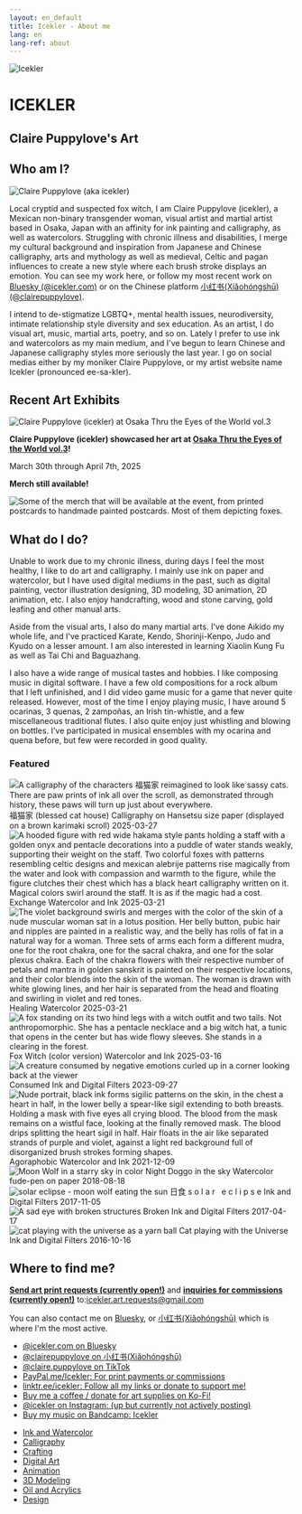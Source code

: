 ```yaml
---
layout: en_default
title: Icekler - About me
lang: en
lang-ref: about
---
```


<div id="icekler_logo_container_small">
	<img id="icekler_logo_small" src="/assets/New logo_2.png" title="Icekler" alt="Icekler">
	<h1 id="icekler_small">ICEKLER</h1>
	<h2 id="icekler_small">Claire Puppylove's Art</h2>

</div>

## Who am I?

<img id="about_img" src="/assets/photos/2025-03-18_about.jpg" title="Claire Puppylove (aka icekler)" alt="Claire Puppylove (aka icekler)">

Local cryptid and suspected fox witch, I am Claire Puppylove (icekler), a Mexican non-binary transgender woman, visual artist and martial artist based in Osaka, Japan with an affinity for ink painting and calligraphy, as well as watercolors. Struggling with chronic illness and disabilities, I merge my cultural background and inspiration from Japanese and Chinese calligraphy, arts and mythology as well as medieval, Celtic and pagan influences to create a new style where each brush stroke displays an emotion. You can see my work here, or follow my most recent work on [Bluesky (@icekler.com)](https://bsky.app/profile/icekler.com) or on the Chinese platform [小红书(Xiǎohóngshū) (@clairepuppylove)](https://xiaohongshu/user/profile/67860b72000000000801ef11). 

I intend to de-stigmatize LGBTQ+, mental health issues, neurodiversity, intimate relationship style diversity and sex education. As an artist, I do visual art, music, martial arts, poetry, and so on. Lately I prefer to use ink and watercolors as my main medium, and I've begun to learn Chinese and Japanese calligraphy styles more seriously the last year. I go on social medias either by my moniker Claire Puppylove, or my artist website name Icekler (pronounced ee-sa-kler).

## Recent Art Exhibits

<!-- <div style="display:block;">
<img class="main_img" src="/assets/osaka_thru_the_eyes_of_the_world.jpg" title="Osaka Thru the Eyes of the World vol.3" alt="Claire Puppylove (icekler) at Osaka Thru the Eyes of the World vol.3">
</div> -->

<div style="display:block;">
<img class="main_img" src="/assets/photos/2025-04-07 19.51.03-1.jpg" title="Osaka Thru the Eyes of the World vol.3" alt="Claire Puppylove (icekler) at Osaka Thru the Eyes of the World vol.3">
</div>

**Claire Puppylove (icekler) showcased her art at [Osaka Thru the Eyes of the World vol.3](https://www.instagram.com/p/DGt0TU_TEx0/)!**

March 30th through April 7th, 2025

**Merch still available!**

<div style="display:block;">
<img class="plain_img" src="/assets/merch/event_2025_merch.jpg" title="Merch for 2025" alt="Some of the merch that will be available at the event, from printed postcards to handmade painted postcards. Most of them depicting foxes.">
</div>

## What do I do?

Unable to work due to my chronic illness, during days I feel the most healthy, I like to do art and calligraphy. I mainly use ink on paper and watercolor, but I have used digital mediums in the past, such as digital painting, vector illustration designing, 3D modeling, 3D animation, 2D animation, etc. I also enjoy handcrafting, wood and stone carving, gold leafing and other manual arts.

Aside from the visual arts, I also do many martial arts. I've done Aikido my whole life, and I've practiced Karate, Kendo, Shorinji-Kenpo, Judo and Kyudo on a lesser amount. I am also interested in learning Xiaolin Kung Fu as well as Tai Chi and Baguazhang. 

I also have a wide range of musical tastes and hobbies. I like composing music in digital software. I have a few old compositions for a rock album that I left unfinished, and I did video game music for a game that never quite released. However, most of the time I enjoy playing music, I have around 5 ocarinas, 3 quenas, 2 zampoñas, an Irish tin-whistle, and a few miscellaneous traditional flutes. I also quite enjoy just whistling and blowing on bottles. I've participated in musical ensembles with my ocarina and quena before, but few were recorded in good quality.
	

### Featured

<div class="art-gallery-container"><div class="art-gallery">
	<div class="art-div">
		<img class="art_img_portrait_long" src="/assets/visual_art_thumbnails/calligraphy/2025/2025-03-27_福猫家.jpg" title="A calligraphy of the characters 福猫家 reimagined to look like sassy cats. There are paw prints of ink all over the scroll, as demonstrated through history, these paws will turn up just about everywhere." alt="A calligraphy of the characters 福猫家 reimagined to look like sassy cats. There are paw prints of ink all over the scroll, as demonstrated through history, these paws will turn up just about everywhere.">
		<span class="art_desc">
			<span class="art_title">福猫家 (blessed cat house)</span>
			<span class="art_medium">Calligraphy on Hansetsu size paper (displayed on a brown karimaki scroll)</span>
			<span class="art_date">2025-03-27</span>
		</span>
		</div>
	<div class="art-div">
		<img class="art_img_portrait" src="/assets/visual_art_thumbnails/ink_watercolor/2025/2025-03-21-2_Exchange.jpg" title="A hooded figure with red wide hakama style pants holding a staff with a golden onyx and pentacle decorations into a puddle of water stands weakly, supporting their weight on the staff. Two colorful foxes with patterns resembling celtic designs and mexican alebrije patterns rise magically from the water and look with compassion and warmth to the figure, while the figure clutches their chest which has a black heart calligraphy written on it. Magical colors swirl around the staff. It is as if the magic had a cost." alt="A hooded figure with red wide hakama style pants holding a staff with a golden onyx and pentacle decorations into a puddle of water stands weakly, supporting their weight on the staff. Two colorful foxes with patterns resembling celtic designs and mexican alebrije patterns rise magically from the water and look with compassion and warmth to the figure, while the figure clutches their chest which has a black heart calligraphy written on it. Magical colors swirl around the staff. It is as if the magic had a cost.">
		<span class="art_desc">
			<span class="art_title">Exchange</span>
			<span class="art_medium">Watercolor and Ink</span>
			<span class="art_date">2025-03-21</span>
		</span>
		</div>
		<div class="art-div">
		<img class="art_img_portrait" src="/assets/visual_art_thumbnails/ink_watercolor/2025/2025-03-21-1_Healing.jpg" title="The violet background swirls and merges with the color of the skin of a nude muscular woman sat in a lotus position. Her belly button, pubic hair and nipples are painted in a realistic way, and the belly has rolls of fat in a natural way for a woman. Three sets of arms each form a different mudra, one for the root chakra, one for the sacral chakra, and one for the solar plexus chakra. Each of the chakra flowers with their respective number of petals and mantra in golden sanskrit is painted on their respective locations, and their color blends into the skin of the woman. The woman is drawn with white glowing lines, and her hair is separated from the head and floating and swirling in violet and red tones." alt="The violet background swirls and merges with the color of the skin of a nude muscular woman sat in a lotus position. Her belly button, pubic hair and nipples are painted in a realistic way, and the belly has rolls of fat in a natural way for a woman. Three sets of arms each form a different mudra, one for the root chakra, one for the sacral chakra, and one for the solar plexus chakra. Each of the chakra flowers with their respective number of petals and mantra in golden sanskrit is painted on their respective locations, and their color blends into the skin of the woman. The woman is drawn with white glowing lines, and her hair is separated from the head and floating and swirling in violet and red tones.">
		<span class="art_desc">
			<span class="art_title">Healing</span>
			<span class="art_medium">Watercolor</span>
			<span class="art_date">2025-03-21</span>
		</span>
		</div>
		<div class="art-div">
		<img class="art_img_portrait" src="/assets/visual_art_thumbnails/ink_watercolor/2025/2025-03-16_Fox-Witch-(color).jpg" title="A fox standing on its two hind legs with a witch outfit and two tails. Not anthropomorphic. She has a pentacle necklace and a big witch hat, a tunic that opens in the center but has wide flowy sleeves. She stands in a clearing in the forest." alt="A fox standing on its two hind legs with a witch outfit and two tails. Not anthropomorphic. She has a pentacle necklace and a big witch hat, a tunic that opens in the center but has wide flowy sleeves. She stands in a clearing in the forest.">
		<span class="art_desc">
			<span class="art_title">Fox Witch (color version)</span>
			<span class="art_medium">Watercolor and Ink</span>
			<span class="art_date">2025-03-16</span>
		</span>
		</div>
		<div class="art-div">
		<img class="art_img_landscape" src="/assets/visual_art_thumbnails/ink_watercolor/2023/2023-09-27_Consumed.jpg" title="A creature consumed by negative emotions curled up in a corner looking back at the viewer" alt="A creature consumed by negative emotions curled up in a corner looking back at the viewer">
		<span class="art_desc">
			<span class="art_title">Consumed</span>
			<span class="art_medium">Ink and Digital Filters</span>
			<span class="art_date">2023-09-27</span>
		</span>
		</div>
		<div class="art-div">
		<img class="art_img_portrait" src="/assets/visual_art_thumbnails/ink_watercolor/2021/2021-12-09_Agoraphobic.jpg" title="Nude portrait, black ink forms sigilic patterns on the skin, in the chest a heart in half, in the lower belly a spear-like sigil extending to both breasts. Holding a mask with five eyes all crying blood. The blood from the mask remains on a wistful face, looking at the finally removed mask. The blood drips splitting the heart sigil in half. Hair floats in the air like separated strands of purple and violet, against a light red background full of disorganized brush strokes forming shapes." alt="Nude portrait, black ink forms sigilic patterns on the skin, in the chest a heart in half, in the lower belly a spear-like sigil extending to both breasts. Holding a mask with five eyes all crying blood. The blood from the mask remains on a wistful face, looking at the finally removed mask. The blood drips splitting the heart sigil in half. Hair floats in the air like separated strands of purple and violet, against a light red background full of disorganized brush strokes forming shapes.">
		<span class="art_desc">
			<span class="art_title">Agoraphobic</span>
			<span class="art_medium">Watercolor and Ink</span>
			<span class="art_date">2021-12-09</span>
		</span>
		</div>
		<div class="art-div">
		<img class="art_img_square" src="/assets/visual_art_thumbnails/ink_watercolor/2018/2018-08-18_Night_doggo_in_the_sky-color.jpg" title="Moon Wolf in a starry sky in color" alt="Moon Wolf in a starry sky in color">
		<span class="art_desc">
			<span class="art_title">Night Doggo in the sky</span>
			<span class="art_medium">Watercolor fude-pen on paper</span>
			<span class="art_date">2018-08-18</span>
		</span>
		</div>
		<div class="art-div">
		<img class="art_img_square" src="/assets/visual_art_thumbnails/ink_watercolor/2017/2017-11-05__27_Nisshoku-s-o-l-a-r---e-c-l-i-p-s-e.jpg" title="solar eclipse - moon wolf eating the sun" alt="solar eclipse - moon wolf eating the sun">
		<span class="art_desc">
			<span class="art_title">日食 s o l a r &nbsp e c l i p s e</span>
			<span class="art_medium">Ink and Digital Filters</span>
			<span class="art_date">2017-11-05</span>
		</span>
		</div>
		<div class="art-div">
		<img class="art_img_square" src="/assets/visual_art_thumbnails/ink_watercolor/2017/2017-04-17_broken.jpg" title="A sad eye with broken structures" alt="A sad eye with broken structures">
		<span class="art_desc">
			<span class="art_title">Broken</span>
			<span class="art_medium">Ink and Digital Filters</span>
			<span class="art_date">2017-04-17</span>
		</span>
		</div>
		<div class="art-div">
		<img class="art_img_square" src="/assets/visual_art_thumbnails/ink_watercolor/2016/2016-10-16__15_Cat-playing-with-the-Universe.jpg" title="cat playing with the universe as a yarn ball" alt="cat playing with the universe as a yarn ball">
		<span class="art_desc">
			<span class="art_title">Cat playing with the Universe</span>
			<span class="art_medium">Ink and Digital Filters</span>
			<span class="art_date">2016-10-16</span>
		</span>
		</div>
</div></div>

## Where to find me?

[**Send art print requests (currently open!)**](mailto:icekler.art.requests@gmail.com) and [**inquiries for commissions (currently open!)**](mailto:icekler.art.requests@gmail.com) to:[icekler.art.requests@gmail.com](mailto:icekler.art.requests@gmail.com)

You can also contact me on [Bluesky](https://bsky.app/profile/icekler.com), or [小红书(Xiǎohóngshū)](https://xiaohongshu/user/profile/67860b72000000000801ef11) which is where I'm the most active.

- [@icekler.com on Bluesky](https://bsky.app/profile/icekler.com)
- [@clairepuppylove on 小红书(Xiǎohóngshū)](https://xiaohongshu/user/profile/67860b72000000000801ef11)
- [@claire.puppylove on TikTok](https://www.tiktok.com/@claire.puppylove)
- [PayPal.me/Icekler: For print payments or commissions](https://www.paypal.me/icekler)
- [linktr.ee/icekler: Follow all my links or donate to support me!](https://linktr.ee/icekler)
- [Buy me a coffee / donate for art supplies on Ko-Fi!](https://ko-fi.com/icekler)
- [@icekler on Instagram: (up but currently not actively posting)](https://www.instagram.com/icekler/)
- [Buy my music on Bandcamp: Icekler](https://icekler.bandcamp.com)

<ul class="visual_links">
	<a href="/en/visual-art/ink_watercolor"><li id="visual_link_ink_watercolor">Ink and Watercolor</li></a>
	<a href="/en/visual-art/calligraphy"><li id="visual_link_calligraphy">Calligraphy</li></a>
	<a href="/en/visual-art/crafting/"><li id="visual_link_crafting">Crafting</li></a>
	<a href="/en/visual-art/digital/"><li id="visual_link_digital">Digital Art</li></a>
	<a href="/en/visual-art/animation/"><li id="visual_link_animation">Animation</li></a>
	<a href="/en/visual-art/3Dmodel/"><li id="visual_link_3Dmodel">3D Modeling</li></a>
	<a href="/en/visual-art/oil_acrylics/"><li id="visual_link_oil_acrylics">Oil and Acrylics</li></a>
	<a href="/en/visual-art/design/"><li id="visual_link_design">Design</li></a>
</ul>
